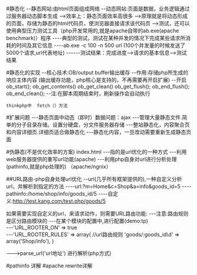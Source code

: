#静态化
--静态网站:由html页面组成网络
--动态网站:页面是数据，业务逻辑通过过服务器动态脚本生成
-->效率上：静态页面效率高很多
-->原理就是将动态形成的页面，存储为静态的html代码页，使浏览器直接请求该代码页
-->测试，还可以使用典型压力测试工具（php开发常用的,就是apache自带的ab.exe(apache benchmark)）程序
----典型的测试，测试在某种并发的情况下完成某些请求所消耗的时间及其它信息
----ab.exe -c 100 -n 500 url (100个并发量的时候发送了5000个请求,url代表地址)
------测试结果：完成进度-->请求的基本信息-->测试结果

#静态化的实现
--核心技术:OB/output buffer输出缓存
--作用:存储php所生成的响应主体内容
(输出缓存功能，php核心是支持的，不再需要再开启扩展)
--开启
    ob_start();
    ob_get_contents()
    ob_get_clean()
    ob_get_flush();
    ob_end_flush();
    ob_end_clean();
    --注:在脚本周期结束时，刷新操作会自动执行

    thinkphp中  fetch（）方法

#扩展问题
---静态页面中动态（即时）数据问题：ajax
---管理大量静态文件.简单的分子目录存储。设置分硬盘，分文件服务器存储
---整站静态化，内容聚合页和内容详细页.详细页适合做静态化
---静态化内容，一旦改动需要重新生成静态页面

#伪静态(不是优化效率的方案)  index.html
---指的是url优化的一种方式
---利用web服务器提供的重写url功能(apache)
---利用php自身对url进行分析处理(pathinfo,就是php处理的)
（apache/ngnix）    

##URL路由-php自身处理url优化
--url(几乎所有框架提供的),一种自定义分析url，并解析到指定的方法
----url:?m=Home&c=Shop&a=info&goods_id=5
----pathinfo:/home/shop/info/goods_id/5
----自定义:http://test.kang.com/test.php/goods/5

如果需要实现自定义的url，来请求动作，则需要URL路由功能:
---注意:路由规则是区分路由模块的
---在某个模块的配置中,进行配置(demo:tp)   
---'URL_ROOTER_ON' => true  
---'URL_ROOTER_RULES' => array(
    //url路由规则
    'goods/:goods_id\d' => array('Shop/info'),
)

--->parse_url('url地址') 进行解析(php方式)

#pathinfo  详解
#apache rewrite详解




